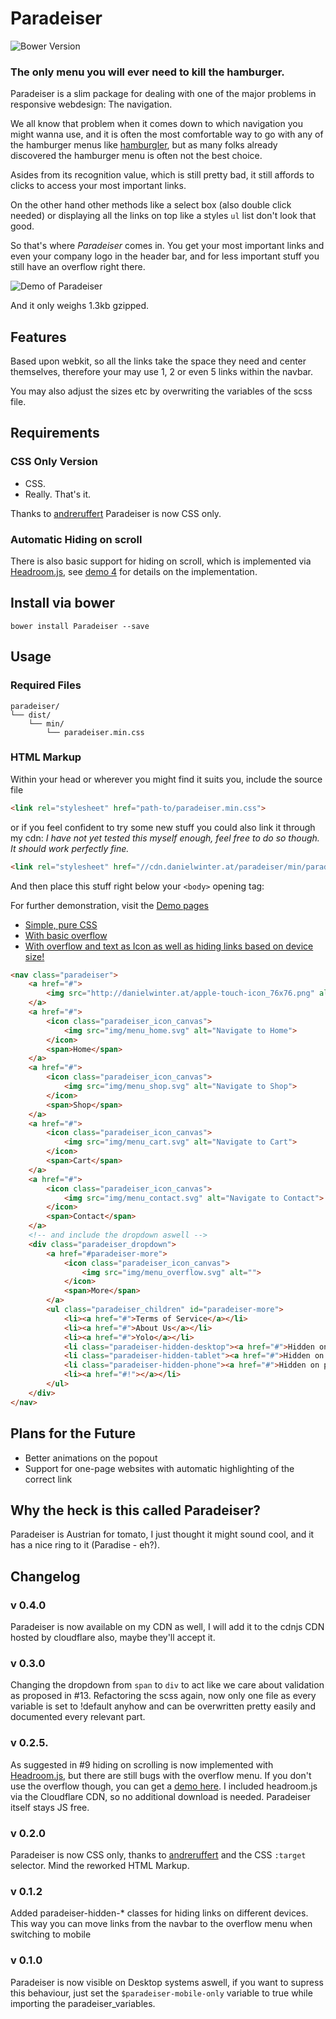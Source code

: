# Paradeiser

![Bower Version](https://img.shields.io/bower/v/Paradeiser.svg)

### The only menu you will ever need to kill the hamburger.

Paradeiser is a slim package for dealing with one of the major problems in responsive webdesign: The navigation.

We all know that problem when it comes down to which navigation you might wanna use, and it is often the most comfortable way to go with any of the hamburger menus like [hamburgler](http://johnm.io/project/hamburgler/), but as many folks already discovered the hamburger menu is often not the best choice.

Asides from its recognition value, which is still pretty bad, it still affords to clicks to access your most important links.

On the other hand other methods like a select box (also double click needed) or displaying all the links on top like a styles `ul` list don't look that good.

So that's where _Paradeiser_ comes in. You get your most important links and even your company logo in the header bar, and for less important stuff you still have an overflow right there.

![Demo of Paradeiser](https://raw.github.com/lucidlemon/paradeiser/master/demo/mockup_03.png)

And it only weighs 1.3kb gzipped.


## Features

Based upon webkit, so all the links take the space they need and center themselves, therefore your may use 1, 2 or even 5 links within the navbar.

You may also adjust the sizes etc by overwriting the variables of the scss file.


## Requirements

### CSS Only Version

* CSS.
* Really. That's it.

Thanks to [andreruffert](https://github.com/andreruffert) Paradeiser is now CSS only.

### Automatic Hiding on scroll

There is also basic support for hiding on scroll, which is implemented via [Headroom.js](https://github.com/WickyNilliams/headroom.js), see [demo 4](demo/demo4.html) for details on the implementation.

## Install via bower

`bower install Paradeiser --save`

## Usage

### Required Files

```
paradeiser/
└── dist/
    └── min/
	    └── paradeiser.min.css
```


### HTML Markup

Within your head or wherever you might find it suits you, include the source file

```html
<link rel="stylesheet" href="path-to/paradeiser.min.css">
```

or if you feel confident to try some new stuff you could also link it through my cdn:
*I have not yet tested this myself enough, feel free to do so though. It should work perfectly fine.*

```html
<link rel="stylesheet" href="//cdn.danielwinter.at/paradeiser/min/paradeiser.min.css">
```

And then place this stuff right below your `<body>` opening tag:

For further demonstration, visit the [Demo pages](demo/)

* [Simple, pure CSS](demo/demo1.html)
* [With basic overflow](demo/demo2.html)
* [With overflow and text as Icon as well as hiding links based on device size!](demo/demo3.html)


```html
<nav class="paradeiser">
    <a href="#">
        <img src="http://danielwinter.at/apple-touch-icon_76x76.png" alt="Logo of Daniel Winter" class="paradeiser_logo">
    </a>
    <a href="#">
        <icon class="paradeiser_icon_canvas">
            <img src="img/menu_home.svg" alt="Navigate to Home">
        </icon>
        <span>Home</span>
    </a>
    <a href="#">
        <icon class="paradeiser_icon_canvas">
            <img src="img/menu_shop.svg" alt="Navigate to Shop">
        </icon>
        <span>Shop</span>
    </a>
    <a href="#">
        <icon class="paradeiser_icon_canvas">
            <img src="img/menu_cart.svg" alt="Navigate to Cart">
        </icon>
        <span>Cart</span>
    </a>
    <a href="#">
        <icon class="paradeiser_icon_canvas">
            <img src="img/menu_contact.svg" alt="Navigate to Contact">
        </icon>
        <span>Contact</span>
    </a>
    <!-- and include the dropdown aswell -->
    <div class="paradeiser_dropdown">
        <a href="#paradeiser-more">
            <icon class="paradeiser_icon_canvas">
                <img src="img/menu_overflow.svg" alt="">
            </icon>
            <span>More</span>
        </a>
        <ul class="paradeiser_children" id="paradeiser-more">
            <li><a href="#">Terms of Service</a></li>
            <li><a href="#">About Us</a></li>
            <li><a href="#">Yolo</a></li>
            <li class="paradeiser-hidden-desktop"><a href="#">Hidden on desktop</a></li>
            <li class="paradeiser-hidden-tablet"><a href="#">Hidden on tablet</a></li>
            <li class="paradeiser-hidden-phone"><a href="#">Hidden on phone</a></li>
            <li><a href="#!"></a></li>
        </ul>
    </div>
</nav>
```


## Plans for the Future

* Better animations on the popout
* Support for one-page websites with automatic highlighting of the correct link


## Why the heck is this called Paradeiser?

Paradeiser is Austrian for tomato, I just thought it might sound cool, and it has a nice ring to it (Paradise - eh?).

## Changelog

### v 0.4.0
Paradeiser is now available on my CDN as well, I will add it to the cdnjs CDN hosted by cloudflare also, maybe they'll accept it.

### v 0.3.0
Changing the dropdown from `span` to `div` to act like we care about validation as proposed in #13.
Refactoring the scss again, now only one file as every variable is set to !default anyhow and can be overwritten pretty easily and documented every relevant part.

### v 0.2.5.
As suggested in #9 hiding on scrolling is now implemented with [Headroom.js](https://github.com/WickyNilliams/headroom.js), but there are still bugs with the overflow menu. If you don't use the overflow though, you can get a [demo here](demo/demo4.html).
I included headroom.js via the Cloudflare CDN, so no additional download is needed. Paradeiser itself stays JS free.

### v 0.2.0
Paradeiser is now CSS only, thanks to [andreruffert](https://github.com/andreruffert) and the CSS `:target` selector.
Mind the reworked HTML Markup.

### v 0.1.2
Added paradeiser-hidden-* classes for hiding links on different devices. This way you can move links from the navbar to the overflow menu when switching to mobile

### v 0.1.0
Paradeiser is now visible on Desktop systems aswell, if you want to supress this behaviour, just set the `$paradeiser-mobile-only` variable to true while importing the paradeiser_variables.
